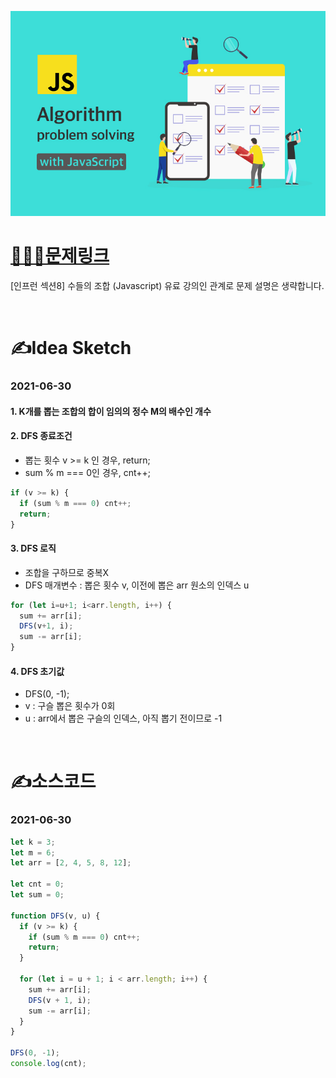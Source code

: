 [![인프런](../인프런표지.jpg)](https://www.inflearn.com/course/%EC%9E%90%EB%B0%94%EC%8A%A4%ED%81%AC%EB%A6%BD%ED%8A%B8-%EC%95%8C%EA%B3%A0%EB%A6%AC%EC%A6%98-%EB%AC%B8%EC%A0%9C%ED%92%80%EC%9D%B4/dashboard)
# [👩🏻‍💻문제링크](https://www.inflearn.com/course/%EC%9E%90%EB%B0%94%EC%8A%A4%ED%81%AC%EB%A6%BD%ED%8A%B8-%EC%95%8C%EA%B3%A0%EB%A6%AC%EC%A6%98-%EB%AC%B8%EC%A0%9C%ED%92%80%EC%9D%B4/dashboard)

[인프런 섹션8] 수들의 조합 (Javascript)
유료 강의인 관계로 문제 설명은 생략합니다.

<br>

# ✍️Idea Sketch

### **2021-06-30**

#### 1. K개를 뽑는 조합의 합이 임의의 정수 M의 배수인 개수
#### 2. DFS 종료조건
- 뽑는 횟수 v >= k 인 경우, return;
- sum % m === 0인 경우, cnt++;

```javascript
if (v >= k) {
  if (sum % m === 0) cnt++;
  return;
}
```

#### 3. DFS 로직
- 조합을 구하므로 중복X
- DFS 매개변수 : 뽑은 횟수 v, 이전에 뽑은 arr 원소의 인덱스 u

```javascript
for (let i=u+1; i<arr.length, i++) {
  sum += arr[i];
  DFS(v+1, i);
  sum -= arr[i];
}
```

#### 4. DFS 초기값
- DFS(0, -1);
- v : 구슬 뽑은 횟수가 0회
- u : arr에서 뽑은 구슬의 인덱스, 아직 뽑기 전이므로 -1 

<br>

# ✍️소스코드

### **2021-06-30**

```javascript
let k = 3;
let m = 6;
let arr = [2, 4, 5, 8, 12];

let cnt = 0;
let sum = 0;

function DFS(v, u) {
  if (v >= k) {
    if (sum % m === 0) cnt++;
    return;
  }

  for (let i = u + 1; i < arr.length; i++) {
    sum += arr[i];
    DFS(v + 1, i);
    sum -= arr[i];
  }
}

DFS(0, -1);
console.log(cnt);
```
